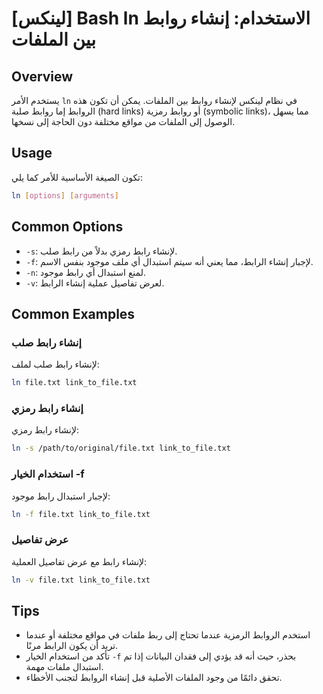 # [لينكس] Bash ln الاستخدام: إنشاء روابط بين الملفات

## Overview
يستخدم الأمر `ln` في نظام لينكس لإنشاء روابط بين الملفات. يمكن أن تكون هذه الروابط إما روابط صلبة (hard links) أو روابط رمزية (symbolic links)، مما يسهل الوصول إلى الملفات من مواقع مختلفة دون الحاجة إلى نسخها.

## Usage
تكون الصيغة الأساسية للأمر كما يلي:

```bash
ln [options] [arguments]
```

## Common Options
- `-s`: لإنشاء رابط رمزي بدلاً من رابط صلب.
- `-f`: لإجبار إنشاء الرابط، مما يعني أنه سيتم استبدال أي ملف موجود بنفس الاسم.
- `-n`: لمنع استبدال أي رابط موجود.
- `-v`: لعرض تفاصيل عملية إنشاء الرابط.

## Common Examples
### إنشاء رابط صلب
لإنشاء رابط صلب لملف:
```bash
ln file.txt link_to_file.txt
```

### إنشاء رابط رمزي
لإنشاء رابط رمزي:
```bash
ln -s /path/to/original/file.txt link_to_file.txt
```

### استخدام الخيار -f
لإجبار استبدال رابط موجود:
```bash
ln -f file.txt link_to_file.txt
```

### عرض تفاصيل
لإنشاء رابط مع عرض تفاصيل العملية:
```bash
ln -v file.txt link_to_file.txt
```

## Tips
- استخدم الروابط الرمزية عندما تحتاج إلى ربط ملفات في مواقع مختلفة أو عندما تريد أن يكون الرابط مرنًا.
- تأكد من استخدام الخيار `-f` بحذر، حيث أنه قد يؤدي إلى فقدان البيانات إذا تم استبدال ملفات مهمة.
- تحقق دائمًا من وجود الملفات الأصلية قبل إنشاء الروابط لتجنب الأخطاء.